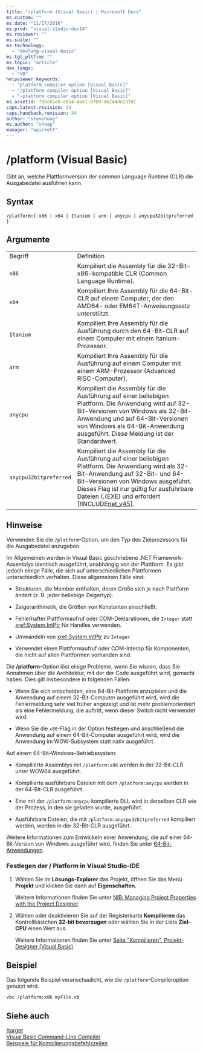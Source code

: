 ```yaml
---
title: "/platform (Visual Basic) | Microsoft Docs"
ms.custom: ""
ms.date: "11/17/2016"
ms.prod: "visual-studio-dev14"
ms.reviewer: ""
ms.suite: ""
ms.technology: 
  - "devlang-visual-basic"
ms.tgt_pltfrm: ""
ms.topic: "article"
dev_langs: 
  - "VB"
helpviewer_keywords: 
  - "platform compiler option [Visual Basic]"
  - "/platform compiler option [Visual Basic]"
  - "-platform compiler option [Visual Basic]"
ms.assetid: f9bc61e6-e854-4ae1-87b9-d6244de23fd1
caps.latest.revision: 34
caps.handback.revision: 34
author: "stevehoag"
ms.author: "shoag"
manager: "wpickett"
---
```

# /platform (Visual Basic)
Gibt an, welche Plattformversion der common Language Runtime \(CLR\) die Ausgabedatei ausführen kann.  
  
## Syntax  
  
```  
/platform:{ x86 | x64 | Itanium | arm | anycpu | anycpu32bitpreferred }  
```  
  
## Argumente  
  
|||  
|-|-|  
|Begriff|Definition|  
|`x86`|Kompiliert die Assembly für die 32\-Bit\-x86\-kompatible CLR \(Common Language Runtime\).|  
|`x64`|Kompiliert Ihre Assembly für die 64\-Bit\-CLR auf einem Computer, der den AMD64\- oder EM64T\-Anweisungssatz unterstützt.|  
|`Itanium`|Kompiliert Ihre Assembly für die Ausführung durch den 64\-Bit\-CLR auf einem Computer mit einem Itanium\-Prozessor.|  
|`arm`|Kompiliert Ihre Assembly für die Ausführung auf einem Computer mit einem ARM\-Prozessor \(Advanced RISC\-Computer\).|  
|`anycpu`|Kompiliert die Assembly für die Ausführung auf einer beliebigen Plattform.  Die Anwendung wird auf 32\-Bit\-Versionen von Windows als 32\-Bit\-Anwendung und auf 64\-Bit\-Versionen von Windows als 64\-Bit\-Anwendung ausgeführt.  Diese Meldung ist der Standardwert.|  
|`anycpu32bitpreferred`|Kompiliert die Assembly für die Ausführung auf einer beliebigen Plattform.  Die Anwendung wird als 32\-Bit\-Anwendung auf 32\-Bit\- und 64\-Bit\-Versionen von Windows ausgeführt.  Dieses Flag ist nur gültig für ausführbare Dateien \(.\(EXE\) und erfordert [!INCLUDE[net_v45](../../../visual-basic/reference/command-line-compiler/includes/net_v45_md.md)].|  
  
## Hinweise  
 Verwenden Sie die `/platform`\-Option, um den Typ des Zielprozessors für die Ausgabedatei anzugeben.  
  
 Im Allgemeinen werden in Visual Basic geschriebene .NET Framework\-Assemblys identisch ausgeführt, unabhängig von der Plattform.  Es gibt jedoch einige Fälle, die sich auf unterschiedlichen Plattformen unterschiedlich verhalten.  Diese allgemeinen Fälle sind:  
  
-   Strukturen, die Member enthalten, deren Größe sich je nach Plattform ändert \(z. B. jeder beliebige Zeigertyp\).  
  
-   Zeigerarithmetik, die Größen von Konstanten einschließt.  
  
-   Fehlerhafter Plattformaufruf oder COM\-Deklarationen, die `Integer` statt <xref:System.IntPtr> für Handles verwenden.  
  
-   Umwandeln von <xref:System.IntPtr> zu `Integer`.  
  
-   Verwendet einen Plattformaufruf oder COM\-Interop für Komponenten, die nicht auf allen Plattformen vorhanden sind.  
  
 Die **\/platform**\-Option löst einige Probleme, wenn Sie wissen, dass Sie Annahmen über die Architektur, mit der der Code ausgeführt wird, gemacht haben.  Dies gilt insbesondere in folgenden Fällen:  
  
-   Wenn Sie sich entscheiden, eine 64\-Bit\-Plattform anzuzielen und die Anwendung auf einem 32\-Bit\-Computer ausgeführt wird, wird die Fehlermeldung sehr viel früher angezeigt und ist mehr problemorientiert als eine Fehlermeldung, die auftritt, wenn dieser Switch nicht verwendet wird.  
  
-   Wenn Sie die `x86`\-Flag in der Option festlegen und anschließend die Anwendung auf einem 64\-Bit\-Computer ausgeführt wird, wird die Anwendung im WOW\-Subsystem statt nativ ausgeführt.  
  
 Auf einem 64\-Bit\-Windows\-Betriebssystem:  
  
-   Kompilierte Assemblys mit `/platform:x86` werden in der 32\-Bit\-CLR unter WOW64 ausgeführt.  
  
-   Kompilierte ausführbare Dateien mit dem `/platform:anycpu` werden in der 64\-Bit\-CLR ausgeführt.  
  
-   Eine mit der `/platform:anycpu` kompilierte DLL wird in derselben CLR wie der Prozess, in den sie geladen wurde, ausgeführt.  
  
-   Ausführbare Dateien, die mit `/platform:anycpu32bitpreferred` kompiliert werden, werden in der 32\-Bit\-CLR ausgeführt.  
  
 Weitere Informationen zum Entwickeln einer Anwendung, die auf einer 64\-Bit\-Version von Windows ausgeführt wird, finden Sie unter [64\-Bit\-Anwendungen](../Topic/64-bit%20Applications.md).  
  
### Festlegen der \/ Platform in Visual Studio\-IDE  
  
1.  Wählen Sie im **Lösungs\-Explorer** das Projekt, öffnen Sie das Menü **Projekt** und klicken Sie dann auf **Eigenschaften**.  
  
     Weitere Informationen finden Sie unter [NIB: Managing Project Properties with the Project Designer](http://msdn.microsoft.com/de-de/983f3c18-832f-4666-afec-74b716ff3e0e).  
  
2.  Wählen oder deaktivieren Sie auf der Registerkarte **Kompilieren** das Kontrollkästchen **32\-bit bevorzugen** oder wählen Sie in der Liste **Ziel\-CPU** einen Wert aus.  
  
     Weitere Informationen finden Sie unter [Seite "Kompilieren", Projekt\-Designer \(Visual Basic\)](/visual-studio/ide/reference/compile-page-project-designer-visual-basic).  
  
## Beispiel  
 Das folgende Beispiel veranschaulicht, wie die `/platform`\-Compileroption genutzt wird.  
  
```  
vbc /platform:x86 myFile.vb  
```  
  
## Siehe auch  
 [\/target](../../../visual-basic/reference/command-line-compiler/target.md)   
 [Visual Basic Command\-Line Compiler](../../../visual-basic/reference/command-line-compiler/index.md)   
 [Beispiele für Kompilierungsbefehlszeilen](../../../visual-basic/reference/command-line-compiler/sample-compilation-command-lines.md)